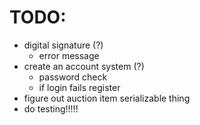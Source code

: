 # TODO:
- digital signature (?)
    - error message
- create an account system (?)
    - password check
    - if login fails register
- figure out auction item serializable thing
- do testing!!!!!
